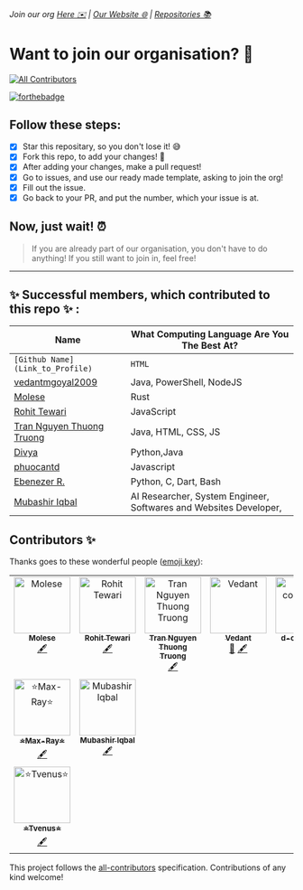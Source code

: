 ###### Join our org [Here ✉️](https://github.com/App-Choreography/Get-An-Invite/issues/new?assignees=CodingSpecies&labels=Organisation+Invite%21+%F0%9F%93%A8&template=please-can-i-join-this-organisation------.md&title=Please+Can+I+Join+This+Organisation%3F+%F0%9F%A5%BA%F0%9F%99%8F") | [Our Website 🌐](https://app-choreography.github.io/) | [Repositories 📚](https://github.com/orgs/App-Choreography/repositories)

# Want to join our organisation? 🏢
<!-- ALL-CONTRIBUTORS-BADGE:START - Do not remove or modify this section -->
[![All Contributors](https://img.shields.io/badge/all_contributors-9-orange.svg?style=flat-square)](#contributors-)
<!-- ALL-CONTRIBUTORS-BADGE:END -->

[![forthebadge](https://forthebadge.com/images/badges/open-source.svg)](https://forthebadge.com)

## Follow these steps:
  
- [x] Star this repositary, so you don't lose it! 😅
- [x] Fork this repo, to add your changes! 📝
- [x] After adding your changes, make a pull request! 
- [x] Go to issues, and use our ready made template, asking to join the org!
- [x] Fill out the issue. 
- [x] Go back to your PR, and put the number, which your issue is at.

## Now, just wait! ⏰

> If you are already part of our organisation, you don't have to do anything! If you still want to join in, feel free!

----------------------------------------------------------------------

## ✨ Successful members, which contributed to this repo  ✨ : 

| Name | What Computing Language Are You The Best At? | 
| ---- | -------------------------------------------- |
| `[Github Name](Link_to_Profile)`    | `HTML`        |
| [vedantmgoyal2009](https://github.com/vedantmgoyal2009) | Java, PowerShell, NodeJS |
| [Molese](https://github.com/m0lese) | Rust          |
| [Rohit Tewari](https://github.com/rtewari056) | JavaScript |
| [Tran Nguyen Thuong Truong](https://github.com/thuongtruong1009) | Java, HTML, CSS, JS |
| [Divya](https://github.com/d-coder111) | Python,Java |
| [phuocantd](https://github.com/phuocantd) | Javascript |
| [Ebenezer R.](https://github.com/Itsfoss0)| Python, C, Dart, Bash|
| [Mubashir Iqbal](https://github.com/Mubshr07) | AI Researcher, System Engineer, Softwares and Websites Developer,


## Contributors ✨

Thanks goes to these wonderful people ([emoji key](https://allcontributors.org/docs/en/emoji-key)):

<!-- ALL-CONTRIBUTORS-LIST:START - Do not remove or modify this section -->
<!-- prettier-ignore-start -->
<!-- markdownlint-disable -->
<table>
  <tbody>
    <tr>
      <td align="center" valign="top" width="14.28%"><a href="https://molese.me"><img src="https://avatars.githubusercontent.com/u/86180257?v=4?s=100" width="100px;" alt="Molese"/><br /><sub><b>Molese</b></sub></a><br /><a href="#content-m0lese" title="Content">🖋</a></td>
      <td align="center" valign="top" width="14.28%"><a href="https://github.com/rtewari056"><img src="https://avatars.githubusercontent.com/u/75976169?v=4?s=100" width="100px;" alt="Rohit Tewari"/><br /><sub><b>Rohit Tewari</b></sub></a><br /><a href="#content-rtewari056" title="Content">🖋</a></td>
      <td align="center" valign="top" width="14.28%"><a href="https://thuongtruonginc.wixsite.com/portfolio"><img src="https://avatars.githubusercontent.com/u/71834167?v=4?s=100" width="100px;" alt="Tran Nguyen Thuong Truong"/><br /><sub><b>Tran Nguyen Thuong Truong</b></sub></a><br /><a href="#content-thuongtruong1009" title="Content">🖋</a></td>
      <td align="center" valign="top" width="14.28%"><a href="https://bittu.eu.org"><img src="https://avatars.githubusercontent.com/u/83997633?v=4?s=100" width="100px;" alt="Vedant"/><br /><sub><b>Vedant</b></sub></a><br /><a href="https://github.com/App-Choreography/Get-An-Invite/commits?author=vedantmgoyal2009" title="Documentation">📖</a> <a href="#content-vedantmgoyal2009" title="Content">🖋</a></td>
      <td align="center" valign="top" width="14.28%"><a href="https://github.com/d-coder111"><img src="https://avatars.githubusercontent.com/u/82580017?v=4?s=100" width="100px;" alt="d-coder111"/><br /><sub><b>d-coder111</b></sub></a><br /><a href="#content-d-coder111" title="Content">🖋</a></td>
      <td align="center" valign="top" width="14.28%"><a href="https://github.com/Rudra2198"><img src="https://avatars.githubusercontent.com/u/89503697?v=4?s=100" width="100px;" alt="Rudra Patel"/><br /><sub><b>Rudra Patel</b></sub></a><br /><a href="#content-Rudra2198" title="Content">🖋</a></td>
      <td align="center" valign="top" width="14.28%"><a href="https://github.com/Itsfoss0"><img src="https://avatars.githubusercontent.com/u/105123601?v=4?s=100" width="100px;" alt="Ebenezer R. "/><br /><sub><b>Ebenezer R. </b></sub></a><br /><a href="#content-Itsfoss0" title="Content">🖋</a></td>
    </tr>
    <tr>
      <td align="center" valign="top" width="14.28%"><a href="https://github.com/max-ray001"><img src="https://avatars.githubusercontent.com/u/142807911?v=4?s=100" width="100px;" alt="⭐Max-Ray⭐"/><br /><sub><b>⭐Max-Ray⭐</b></sub></a><br /><a href="#content-max-ray001" title="Content">🖋</a></td>
      <td align="center" valign="top" width="14.28%"><a href="https://mubashiriqbal07.wordpress.com/"><img src="https://avatars.githubusercontent.com/u/34352213?v=4?s=100" width="100px;" alt="Mubashir Iqbal"/><br /><sub><b>Mubashir Iqbal</b></sub></a><br /><a href="#content-Mubshr07" title="Content">🖋</a></td>
    </tr>
        <tr>
      <td align="center" valign="top" width="14.28%"><a href="https://github.com/Tvenus"><img src="https://avatars.githubusercontent.com/u/156801994?v=4" width="100px;" alt="⭐Tvenus⭐"/><br /><sub><b>⭐Tvenus⭐</b></sub></a><br /><a href="#content-Tvenus" title="Content">🖋</a></td>
    </tr>
  </tbody>
</table>

<!-- markdownlint-restore -->
<!-- prettier-ignore-end -->

<!-- ALL-CONTRIBUTORS-LIST:END -->

This project follows the [all-contributors](https://github.com/all-contributors/all-contributors) specification. Contributions of any kind welcome!
